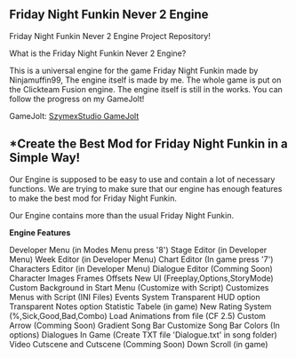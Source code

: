 ## Friday Night Funkin Never 2 Engine
Friday Night Funkin Never 2 Engine Project Repository!

What is the Friday Night Funkin Never 2 Engine?

This is a universal engine for the game Friday Night Funkin made 
by Ninjamuffin99, The engine itself is made by me. The whole game 
is put on the Clickteam Fusion engine. The engine itself is still 
in the works. You can follow the progress on my GameJolt!

GameJolt: [SzymexStudio GameJolt](https://gamejolt.com/invite/SzymexStudio)


## *Create the Best Mod for **Friday Night Funkin** in a Simple Way!

Our Engine is supposed to be easy to use and contain a lot of necessary 
functions. We are trying to make sure that our engine has enough features 
to make the best mod for Friday Night Funkin.

Our Engine contains more than the usual Friday Night Funkin. 

**Engine Features**

Developer Menu (in Modes Menu press '8')
Stage Editor (in Developer Menu)
Week Editor (in Developer Menu)
Chart Editor (In game press '7')
Characters Editor (in Developer Menu)
Dialogue Editor (Comming Soon)
Character Images Frames Offsets
New UI (Freeplay,Options,StoryMode)
Custom Background in Start Menu (Customize with Script)
Customizes Menus with Script (INI Files)
Events System
Transparent HUD option
Transparent Notes option
Statistic Tabele (in game)
New Rating System (%,Sick,Good,Bad,Combo)
Load Animations from file (CF 2.5)
Custom Arrow (Comming Soon)
Gradient Song Bar
Customize Song Bar Colors (In options)
Dialogues In Game (Create TXT file 'Dialogue.txt' in song folder)
Video Cutscene and Cutscene (Comming Soon)
Down Scroll (in game)

